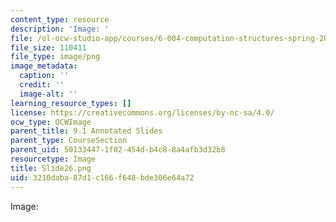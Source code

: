 ```yaml
---
content_type: resource
description: 'Image: '
file: /ol-ocw-studio-app/courses/6-004-computation-structures-spring-2017/3210daba87d1c166f648bde306e64a72_Slide26.png
file_size: 110411
file_type: image/png
image_metadata:
  caption: ''
  credit: ''
  image-alt: ''
learning_resource_types: []
license: https://creativecommons.org/licenses/by-nc-sa/4.0/
ocw_type: OCWImage
parent_title: 9.1 Annotated Slides
parent_type: CourseSection
parent_uid: 50133447-1f02-454d-b4c8-8a4afb3d32b8
resourcetype: Image
title: Slide26.png
uid: 3210daba-87d1-c166-f648-bde306e64a72
---
```

Image: 